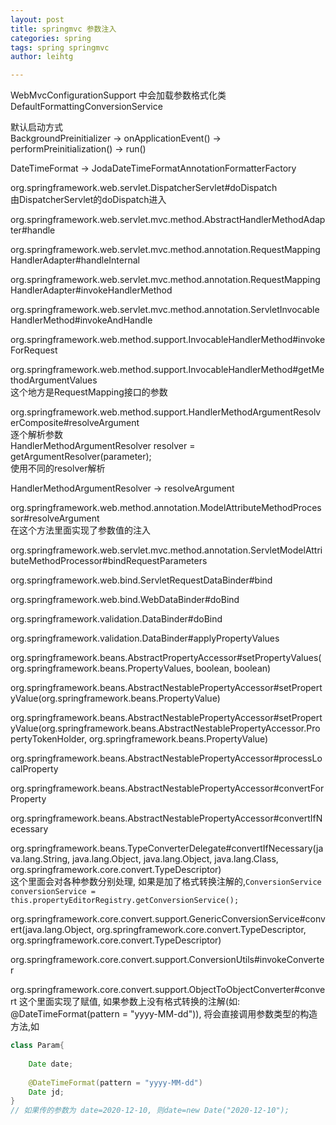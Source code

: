 ```yaml
---
layout: post
title: springmvc 参数注入
categories: spring
tags: spring springmvc
author: leihtg

---
```



WebMvcConfigurationSupport 中会加载参数格式化类 DefaultFormattingConversionService

默认启动方式  
BackgroundPreinitializer -> onApplicationEvent() -> performPreinitialization() -> run() 


DateTimeFormat -> JodaDateTimeFormatAnnotationFormatterFactory


org.springframework.web.servlet.DispatcherServlet#doDispatch  
由DispatcherServlet的doDispatch进入  
                
org.springframework.web.servlet.mvc.method.AbstractHandlerMethodAdapter#handle

org.springframework.web.servlet.mvc.method.annotation.RequestMappingHandlerAdapter#handleInternal

org.springframework.web.servlet.mvc.method.annotation.RequestMappingHandlerAdapter#invokeHandlerMethod

org.springframework.web.servlet.mvc.method.annotation.ServletInvocableHandlerMethod#invokeAndHandle

org.springframework.web.method.support.InvocableHandlerMethod#invokeForRequest

org.springframework.web.method.support.InvocableHandlerMethod#getMethodArgumentValues  
这个地方是RequestMapping接口的参数  

org.springframework.web.method.support.HandlerMethodArgumentResolverComposite#resolveArgument  
逐个解析参数  
HandlerMethodArgumentResolver resolver = getArgumentResolver(parameter);  
使用不同的resolver解析

HandlerMethodArgumentResolver -> resolveArgument  

org.springframework.web.method.annotation.ModelAttributeMethodProcessor#resolveArgument  
在这个方法里面实现了参数值的注入  

org.springframework.web.servlet.mvc.method.annotation.ServletModelAttributeMethodProcessor#bindRequestParameters


org.springframework.web.bind.ServletRequestDataBinder#bind

org.springframework.web.bind.WebDataBinder#doBind

org.springframework.validation.DataBinder#doBind

org.springframework.validation.DataBinder#applyPropertyValues

org.springframework.beans.AbstractPropertyAccessor#setPropertyValues(org.springframework.beans.PropertyValues, boolean, boolean)


org.springframework.beans.AbstractNestablePropertyAccessor#setPropertyValue(org.springframework.beans.PropertyValue)

org.springframework.beans.AbstractNestablePropertyAccessor#setPropertyValue(org.springframework.beans.AbstractNestablePropertyAccessor.PropertyTokenHolder, org.springframework.beans.PropertyValue)

org.springframework.beans.AbstractNestablePropertyAccessor#processLocalProperty

org.springframework.beans.AbstractNestablePropertyAccessor#convertForProperty

org.springframework.beans.AbstractNestablePropertyAccessor#convertIfNecessary

org.springframework.beans.TypeConverterDelegate#convertIfNecessary(java.lang.String, java.lang.Object, java.lang.Object, java.lang.Class<T>, org.springframework.core.convert.TypeDescriptor)  
这个里面会对各种参数分别处理, 如果是加了格式转换注解的,`ConversionService conversionService = this.propertyEditorRegistry.getConversionService();`


org.springframework.core.convert.support.GenericConversionService#convert(java.lang.Object, org.springframework.core.convert.TypeDescriptor, org.springframework.core.convert.TypeDescriptor)

org.springframework.core.convert.support.ConversionUtils#invokeConverter

org.springframework.core.convert.support.ObjectToObjectConverter#convert 
这个里面实现了赋值, 如果参数上没有格式转换的注解(如: @DateTimeFormat(pattern = "yyyy-MM-dd")), 将会直接调用参数类型的构造方法,如  
```java
class Param{
    
    Date date;
    
    @DateTimeFormat(pattern = "yyyy-MM-dd")
    Date jd;
}
// 如果传的参数为 date=2020-12-10, 则date=new Date("2020-12-10"); 
```



